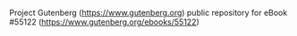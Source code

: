 Project Gutenberg (https://www.gutenberg.org) public repository for
eBook #55122 (https://www.gutenberg.org/ebooks/55122)

